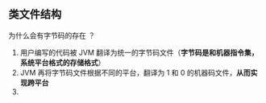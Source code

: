## 类文件结构

为什么会有字节码的存在 ？

1. 用户编写的代码被 JVM 翻译为统一的字节码文件（**字节码是和机器指令集，系统平台格式的存储格式**）
2. JVM 再将字节码文件根据不同的平台，翻译为 1 和 0 的机器码文件，**从而实现跨平台**
3. 